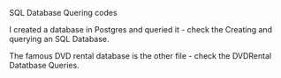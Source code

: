 SQL Database Quering codes

I created a database in Postgres and queried it - check the Creating and querying an SQL Database.

The famous DVD rental database is the other file - check the DVDRental Datatbase Queries.